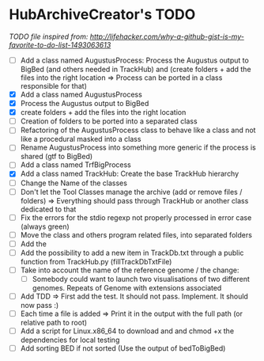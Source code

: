 # HubArchiveCreator's TODO

*TODO file inspired from: http://lifehacker.com/why-a-github-gist-is-my-favorite-to-do-list-1493063613*

- [ ] Add a class named AugustusProcess: Process the Augustus output to BigBed (and others needed in TrackHub) and (create folders + add the files into the right location => Process can be ported in a class responsible for that)
 - [x] Add a class named AugustusProcess
 - [x] Process the Augustus output to BigBed
 - [x] create folders + add the files into the right location
 - [ ] Creation of folders to be ported into a separated class
 - [ ] Refactoring of the AugustusProcess class to behave like a class and not like a procedural masked into a class
 - [ ] Rename AugustusProcess into something more generic if the process is shared (gtf to BigBed)
- [ ] Add a class named TrfBigProcess
- [x] Add a class named TrackHub: Create the base TrackHub hierarchy
- [ ] Change the Name of the classes
- [ ] Don't let the Tool Classes manage the archive (add or remove files / folders) => Everything should pass through TrackHub or another class dedicated to that
- [ ] Fix the errors for the stdio regexp not properly processed in error case (always green)
- [ ] Move the class and others program related files, into separated folders
- [ ] Add the
- [ ] Add the possibility to add a new item in TrackDb.txt through a public function from TrackHub.py (fillTrackDbTxtFile)
- [ ] Take into account the name of the reference genome / the change:
  - [ ] Somebody could want to launch two visualisations of two different genomes. Repeats of Genome with extensions associated
- [ ] Add TDD => First add the test. It should not pass. Implement. It should now pass :)
- [ ] Each time a file is added => Print it in the output with the full path (or relative path to root)
- [ ] Add a script for Linux.x86_64 to download and and chmod +x the dependencies for local testing
- [ ] Add sorting BED if not sorted (Use the output of bedToBigBed)
